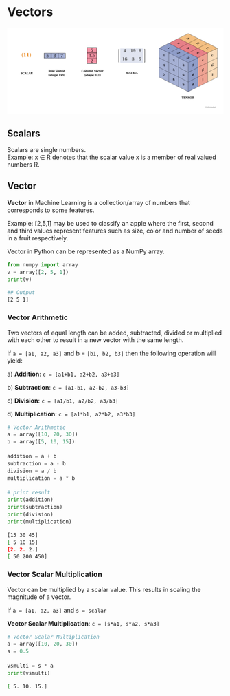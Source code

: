 # Vectors

![](../../.gitbook/assets/scalar_vector_matrix.png)

## **Scalars**

Scalars are single numbers.  
Example: x ∈ R denotes that the scalar value x is a member of real valued numbers R.

## Vector

**Vector** in Machine Learning is a collection/array of numbers that corresponds to some features. 

Example:  \[2,5,1\] may be used to classify an apple where the first, second and third values represent features such as size, color and number of seeds in a fruit respectively.

Vector in Python can be represented as a NumPy array.

```python
from numpy import array
v = array([2, 5, 1])
print(v)
```

```bash
## Output
[2 5 1]
```

### Vector Arithmetic <a id="Vector-Arithmetic"></a>

Two vectors of equal length can be added, subtracted, divided or multiplied with each other to result in a new vector with the same length.

If `a = [a1, a2, a3]` and b = `[b1, b2, b3]` then the following operation will yield:

a\) **Addition**: `c = [a1+b1, a2+b2, a3+b3]`

b\) **Subtraction**: `c = [a1-b1, a2-b2, a3-b3]`

c\) **Division**: `c = [a1/b1, a2/b2, a3/b3]`

d\) **Multiplication**: `c = [a1*b1, a2*b2, a3*b3]`

```python
# Vector Arithmetic
a = array([10, 20, 30])
b = array([5, 10, 15])

addition = a + b
subtraction = a - b
division = a / b
multiplication = a * b

# print result
print(addition)
print(subtraction)
print(division)
print(multiplication)
```

```bash
[15 30 45]
[ 5 10 15]
[2. 2. 2.]
[ 50 200 450]
```

### Vector Scalar Multiplication <a id="Vector-Scalar-Multiplication"></a>

Vector can be multiplied by a scalar value. This results in scaling the magnitude of a vector.

If `a = [a1, a2, a3]` and `s = scalar`

**Vector Scalar Multiplication**: `c = [s*a1, s*a2, s*a3]`

```python
# Vector Scalar Multiplication
a = array([10, 20, 30])
s = 0.5

vsmulti = s * a
print(vsmulti)
```

```bash
[ 5. 10. 15.]
```

